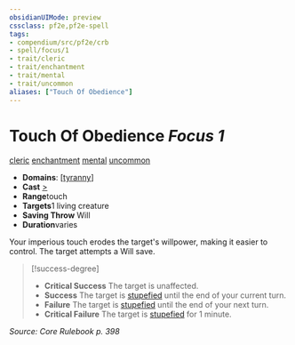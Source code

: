 ```yaml
---
obsidianUIMode: preview
cssclass: pf2e,pf2e-spell
tags:
- compendium/src/pf2e/crb
- spell/focus/1
- trait/cleric
- trait/enchantment
- trait/mental
- trait/uncommon
aliases: ["Touch Of Obedience"]
---
```

# Touch Of Obedience *Focus 1*   
[cleric](../../rules/traits/cleric.md)  [enchantment](../../rules/traits/enchantment.md)  [mental](../../rules/traits/mental.md)  [uncommon](../../rules/traits/uncommon.md)  

- **Domains**: [[tyranny](../setting/domains.md#Tyranny)]
- **Cast** [>](../../rules/core-rulebook/chapter-9-playing-the-game.md#Actions "Single Action") 
- **Range**touch
- **Targets**1 living creature
- **Saving Throw** Will
- **Duration**varies

Your imperious touch erodes the target's willpower, making it easier to control. The target attempts a Will save.

> [!success-degree] 
> - **Critical Success** The target is unaffected.
> - **Success** The target is [stupefied](../../rules/conditions.md#Stupefied) until the end of your current turn.
> - **Failure** The target is [stupefied](../../rules/conditions.md#Stupefied) until the end of your next turn.
> - **Critical Failure** The target is [stupefied](../../rules/conditions.md#Stupefied) for 1 minute.

*Source: Core Rulebook p. 398*